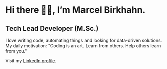 # Hi there 👋🏻, I’m Marcel Birkhahn. 

## Tech Lead Developer (M.Sc.)

I love writing code, automating things and looking for data-driven solutions.
My daily motivation:
"Coding is an art. Learn from others. Help others learn from you."

Visit my [LinkedIn profile](https://www.linkedin.com/in/marcelbirkhahn/).